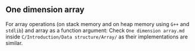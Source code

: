 ## One dimension array

For array operations (on stack memory and on heap memory using ``G++`` and ``stdlib``) and array as a function argument: Check ``One dimension array.md`` inside ``C/Introduction/Data structure/Array/`` as their implementations are similar.